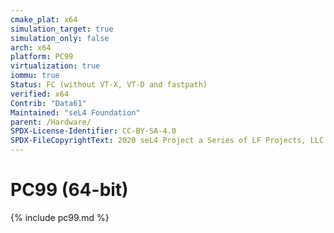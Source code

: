 ```yaml
---
cmake_plat: x64
simulation_target: true
simulation_only: false
arch: x64
platform: PC99
virtualization: true
iommu: true
Status: FC (without VT-X, VT-D and fastpath)
verified: x64
Contrib: "Data61"
Maintained: "seL4 Foundation"
parent: /Hardware/
SPDX-License-Identifier: CC-BY-SA-4.0
SPDX-FileCopyrightText: 2020 seL4 Project a Series of LF Projects, LLC.
---
```


# PC99 (64-bit)

{% include pc99.md %}
